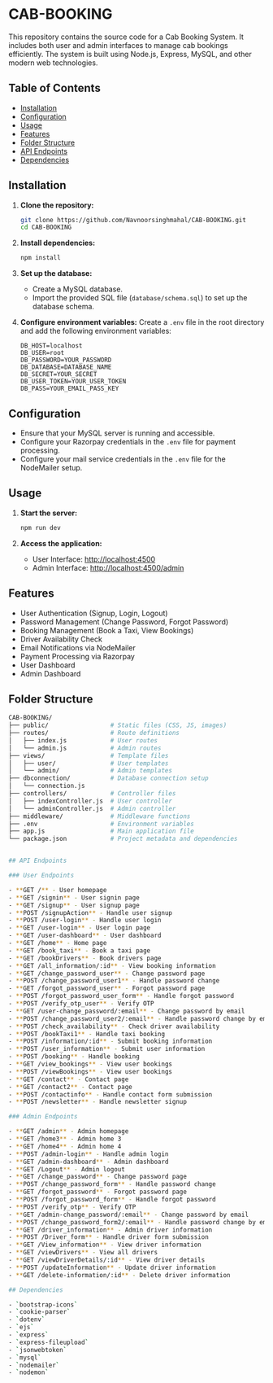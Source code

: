 # CAB-BOOKING

This repository contains the source code for a Cab Booking System. It includes both user and admin interfaces to manage cab bookings efficiently. The system is built using Node.js, Express, MySQL, and other modern web technologies.

## Table of Contents

- [Installation](#installation)
- [Configuration](#configuration)
- [Usage](#usage)
- [Features](#features)
- [Folder Structure](#folder-structure)
- [API Endpoints](#api-endpoints)
- [Dependencies](#dependencies)

## Installation

1. **Clone the repository:**
    ```sh
    git clone https://github.com/Navnoorsinghmahal/CAB-BOOKING.git
    cd CAB-BOOKING
    ```

2. **Install dependencies:**
    ```sh
    npm install
    ```

3. **Set up the database:**
    - Create a MySQL database.
    - Import the provided SQL file (`database/schema.sql`) to set up the database schema.

4. **Configure environment variables:**
    Create a `.env` file in the root directory and add the following environment variables:
    ```env
    DB_HOST=localhost
    DB_USER=root
    DB_PASSWORD=YOUR_PASSWORD
    DB_DATABASE=DATABASE_NAME
    DB_SECRET=YOUR_SECRET
    DB_USER_TOKEN=YOUR_USER_TOKEN
    DB_PASS=YOUR_EMAIL_PASS_KEY
    ```

## Configuration

- Ensure that your MySQL server is running and accessible.
- Configure your Razorpay credentials in the `.env` file for payment processing.
- Configure your mail service credentials in the `.env` file for the NodeMailer setup.

## Usage

1. **Start the server:**
    ```sh
    npm run dev
    ```

2. **Access the application:**
    - User Interface: [http://localhost:4500](http://localhost:4500)
    - Admin Interface: [http://localhost:4500/admin](http://localhost:4500/admin)

## Features

- User Authentication (Signup, Login, Logout)
- Password Management (Change Password, Forgot Password)
- Booking Management (Book a Taxi, View Bookings)
- Driver Availability Check
- Email Notifications via NodeMailer
- Payment Processing via Razorpay
- User Dashboard
- Admin Dashboard

## Folder Structure

```bash
CAB-BOOKING/
├── public/                 # Static files (CSS, JS, images)
├── routes/                 # Route definitions
│   ├── index.js            # User routes
│   └── admin.js            # Admin routes
├── views/                  # Template files
│   ├── user/               # User templates
│   └── admin/              # Admin templates
├── dbconnection/           # Database connection setup
│   └── connection.js
├── controllers/            # Controller files
│   ├── indexController.js  # User controller
│   └── adminController.js  # Admin controller
├── middleware/             # Middleware functions
├── .env                    # Environment variables
├── app.js                  # Main application file
└── package.json            # Project metadata and dependencies


## API Endpoints

### User Endpoints

- **GET /** - User homepage
- **GET /signin** - User signin page
- **GET /signup** - User signup page
- **POST /signupAction** - Handle user signup
- **POST /user-login** - Handle user login
- **GET /user-login** - User login page
- **GET /user-dashboard** - User dashboard
- **GET /home** - Home page
- **GET /book_taxi** - Book a taxi page
- **GET /bookDrivers** - Book drivers page
- **GET /all_information/:id** - View booking information
- **GET /change_password_user** - Change password page
- **POST /change_password_user1** - Handle password change
- **GET /forgot_password_user** - Forgot password page
- **POST /forgot_password_user_form** - Handle forgot password
- **POST /verify_otp_user** - Verify OTP
- **GET /user-change_password/:email** - Change password by email
- **POST /change_password_user2/:email** - Handle password change by email
- **POST /check_availability** - Check driver availability
- **POST /bookTaxi1** - Handle taxi booking
- **POST /information/:id** - Submit booking information
- **POST /user_information** - Submit user information
- **POST /booking** - Handle booking
- **GET /view_bookings** - View user bookings
- **POST /viewBookings** - View user bookings
- **GET /contact** - Contact page
- **GET /contact2** - Contact page
- **POST /contactinfo** - Handle contact form submission
- **POST /newsletter** - Handle newsletter signup

### Admin Endpoints

- **GET /admin** - Admin homepage
- **GET /home3** - Admin home 3
- **GET /home4** - Admin home 4
- **POST /admin-login** - Handle admin login
- **GET /admin-dashboard** - Admin dashboard
- **GET /Logout** - Admin logout
- **GET /change_password** - Change password page
- **POST /change_password_form** - Handle password change
- **GET /forgot_password** - Forgot password page
- **POST /forgot_password_form** - Handle forgot password
- **POST /verify_otp** - Verify OTP
- **GET /admin-change_password/:email** - Change password by email
- **POST /change_password_form2/:email** - Handle password change by email
- **GET /driver_information** - Admin driver information
- **POST /Driver_form** - Handle driver form submission
- **GET /View_information** - View driver information
- **GET /viewDrivers** - View all drivers
- **GET /viewDriverDetails/:id** - View driver details
- **POST /updateInformation** - Update driver information
- **GET /delete-information/:id** - Delete driver information

## Dependencies

- `bootstrap-icons`
- `cookie-parser`
- `dotenv`
- `ejs`
- `express`
- `express-fileupload`
- `jsonwebtoken`
- `mysql`
- `nodemailer`
- `nodemon`


